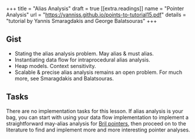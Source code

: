 +++
title = "Alias Analysis"
draft = true
[[extra.readings]]
name = "Pointer Analysis"
url = "https://yanniss.github.io/points-to-tutorial15.pdf"
details = "tutorial by Yannis Smaragdakis and George Balatsouras"
+++
## Gist

* Stating the alias analysis problem. May alias & must alias.
* Instantiating data flow for intraprocedural alias analysis.
* Heap models. Context sensitivity.
* Scalable & precise alias analysis remains an open problem. For much more, see Smaragdakis and Balatsouras.

## Tasks

There are no implementation tasks for this lesson.
If alias analysis is your bag, you can start with using your data flow implementation to implement a straightforward may-alias analysis for [Bril pointers][mem], then proceed on to the literature to find and implement more and more interesting pointer analyses.

[mem]: https://capra.cs.cornell.edu/bril/lang/memory.html
